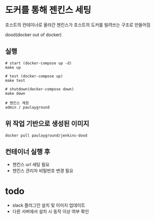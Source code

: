 # 도커를 통해 젠킨스 세팅

호스트의 컨테이너로 올라간 젠킨스가 호스트의 도커를 빌려쓰는 구조로 만들어짐

dood(docker out of docker)

## 실행
```
# start (docker-compose up -d)
make up

# test (docker-compose up)
make test

# shutdown(docker-compose down)
make down

# 젠킨스 계정
admin / paulayground
```

## 위 작업 기반으로 생성된 이미지
`docker pull paulayground/jenkins-dood`

## 컨테이너 실행 후
- 젠킨스 url 세팅 필요
- 젠킨스 관리자 비밀번호 변경 필요

# todo
- slack 플러그인 설치 및 이미지 업데이트
- 다른 서버에서 설치 시 동작 이상 여부 확인